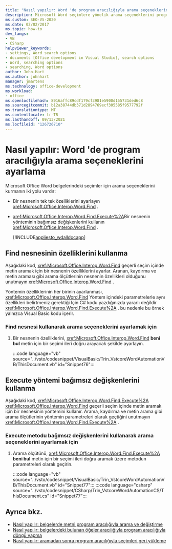 ```yaml
---
title: "Nasıl yapılır: Word 'de program aracılığıyla arama seçeneklerini ayarlama"
description: Microsoft Word seçimlere yönelik arama seçeneklerini programlı bir şekilde ayarlamak için Visual Studio nasıl kullanabileceğinizi öğrenin.
ms.custom: SEO-VS-2020
ms.date: 02/02/2017
ms.topic: how-to
dev_langs:
- VB
- CSharp
helpviewer_keywords:
- settings, Word search options
- documents [Office development in Visual Studio], search options
- Word, searching options
- searching, Word options
author: John-Hart
ms.author: johnhart
manager: jmartens
ms.technology: office-development
ms.workload:
- office
ms.openlocfilehash: 8916affc89cdf179cf3981e5900d155731ded6c8
ms.sourcegitcommit: b12a38744db371d2894769ecf305585f9577792f
ms.translationtype: MT
ms.contentlocale: tr-TR
ms.lasthandoff: 09/13/2021
ms.locfileid: "126726710"
---
```

# <a name="how-to-programmatically-set-search-options-in-word"></a>Nasıl yapılır: Word 'de program aracılığıyla arama seçeneklerini ayarlama
  Microsoft Office Word belgelerindeki seçimler için arama seçeneklerini kurmanın iki yolu vardır:

- Bir nesnenin tek tek özelliklerini ayarlayın <xref:Microsoft.Office.Interop.Word.Find> .

- <xref:Microsoft.Office.Interop.Word.Find.Execute%2A>Bir nesnenin yönteminin bağımsız değişkenlerini kullanın <xref:Microsoft.Office.Interop.Word.Find> .

  [!INCLUDE[appliesto_wdalldocapp](../vsto/includes/appliesto-wdalldocapp-md.md)]

## <a name="use-properties-of-a-find-object"></a>Find nesnesinin özelliklerini kullanma
 Aşağıdaki kod, <xref:Microsoft.Office.Interop.Word.Find> geçerli seçim içinde metin aramak için bir nesnenin özelliklerini ayarlar. Aranan, kaydırma ve metin araması gibi arama ölçütlerinin nesnenin özellikleri olduğunu unutmayın <xref:Microsoft.Office.Interop.Word.Find> .

 Yöntemin özelliklerinin her birinin ayarlanması, <xref:Microsoft.Office.Interop.Word.Find> Yöntem içindeki parametrelerle aynı özellikleri belirtmeniz gerektiği Için C# kodu yazdığınızda yararlı değildir <xref:Microsoft.Office.Interop.Word.Find.Execute%2A> . bu nedenle bu örnek yalnızca Visual Basic kodu içerir.

### <a name="to-set-search-options-using-a-find-object"></a>Find nesnesi kullanarak arama seçeneklerini ayarlamak için

1. Bir nesnenin özelliklerini, <xref:Microsoft.Office.Interop.Word.Find> **beni bul** metin için bir seçimi ileri doğru arayacak şekilde ayarlayın.

     :::code language="vb" source="../vsto/codesnippet/VisualBasic/Trin_VstcoreWordAutomationVB/ThisDocument.vb" id="Snippet76":::

## <a name="use-execute-method-arguments"></a>Execute yöntemi bağımsız değişkenlerini kullanma
 Aşağıdaki kod, <xref:Microsoft.Office.Interop.Word.Find.Execute%2A> <xref:Microsoft.Office.Interop.Word.Find> geçerli seçim içinde metin aramak için bir nesnesinin yöntemini kullanır. Arama, kaydırma ve metin arama gibi arama ölçütlerinin yöntemin parametreleri olarak geçtiğini unutmayın <xref:Microsoft.Office.Interop.Word.Find.Execute%2A> .

### <a name="to-set-search-options-using-execute-method-arguments"></a>Execute metodu bağımsız değişkenlerini kullanarak arama seçeneklerini ayarlamak için

1. Arama ölçütünü, <xref:Microsoft.Office.Interop.Word.Find.Execute%2A> **beni bul** metin için bir seçimi ileri doğru aramak üzere metodun parametreleri olarak geçirin.

     :::code language="vb" source="../vsto/codesnippet/VisualBasic/Trin_VstcoreWordAutomationVB/ThisDocument.vb" id="Snippet77":::
     :::code language="csharp" source="../vsto/codesnippet/CSharp/Trin_VstcoreWordAutomationCS/ThisDocument.cs" id="Snippet77":::

## <a name="see-also"></a>Ayrıca bkz.
- [Nasıl yapılır: belgelerde metni program aracılığıyla arama ve değiştirme](../vsto/how-to-programmatically-search-for-and-replace-text-in-documents.md)
- [Nasıl yapılır: belgelerdeki bulunan öğeler aracılığıyla program aracılığıyla döngü yapma](../vsto/how-to-programmatically-loop-through-found-items-in-documents.md)
- [Nasıl yapılır: aramadan sonra program aracılığıyla seçimleri geri yükleme](../vsto/how-to-programmatically-restore-selections-after-searches.md)

